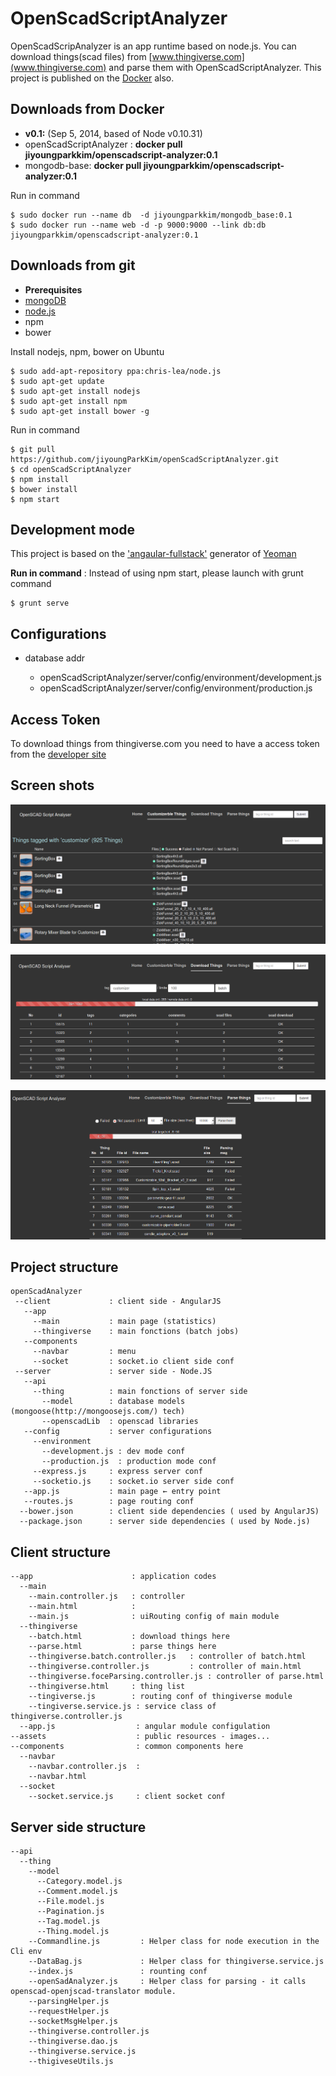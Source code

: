 OpenScadScriptAnalyzer
===
OpenScadScripAnalyzer is an app runtime based on node.js. You can download things(scad files) from [www.thingiverse.com](www.thingiverse.com) and parse them with OpenScadScriptAnalyzer. This project is published on the [Docker](https://www.docker.com/) also.

## Downloads from Docker
* **v0.1:** (Sep 5, 2014, based of Node v0.10.31)
 * openScadScriptAnalyzer : **docker pull jiyoungparkkim/openscadscript-analyzer:0.1**
 * mongodb-base:  **docker pull jiyoungparkkim/openscadscript-analyzer:0.1**


Run in command

    $ sudo docker run --name db  -d jiyoungparkkim/mongodb_base:0.1
    $ sudo docker run --name web -d -p 9000:9000 --link db:db jiyoungparkkim/openscadscript-analyzer:0.1

## Downloads from git

* **Prerequisites** 
 * [mongoDB](http://www.mongodb.org/downloads)
 * [node.js](http://nodejs.org/)
 * npm
 * bower


Install nodejs, npm, bower on Ubuntu 

    $ sudo add-apt-repository ppa:chris-lea/node.js
    $ sudo apt-get update
    $ sudo apt-get install nodejs
    $ sudo apt-get install npm
    $ sudo apt-get install bower -g

Run in command

    $ git pull https://github.com/jiyoungParkKim/openScadScriptAnalyzer.git
    $ cd openScadScriptAnalyzer
    $ npm install 
    $ bower install
    $ npm start

## Development mode

This project is based on the ['angaular-fullstack'](https://github.com/DaftMonk/generator-angular-fullstack) generator of [Yeoman](http://yeoman.io/)

**Run in command** : Instead of using npm start, please launch with grunt command

    $ grunt serve


## Configurations

* database addr
 
  * openScadScriptAnalyzer/server/config/environment/development.js
  * openScadScriptAnalyzer/server/config/environment/production.js

## Access Token

To download things from thingiverse.com you need to have a access token from the [developer site](http://www.thingiverse.com/developers/getting-started)

## Screen shots

![example image](doc/main.png "An exemplary image")

![example image](doc/main2.png "An exemplary image")

![example image](doc/main3.png "An exemplary image")

## Project structure 


    openScadAnalyzer
     --client             : client side - AngularJS
       --app
         --main           : main page (statistics)
         --thingiverse    : main fonctions (batch jobs)
       --components
         --navbar         : menu
         --socket         : socket.io client side conf
     --server             : server side - Node.JS
       --api
         --thing          : main fonctions of server side
           --model        : database models (mongoose(http://mongoosejs.com/) tech)
           --openscadLib  : openscad libraries
       --config           : server configurations
         --environment    
           --development.js : dev mode conf
           --production.js  : production mode conf
         --express.js     : express server conf
         --socketio.js    : socket.io server side conf
       --app.js           : main page ← entry point
       --routes.js        : page routing conf 
      --bower.json        : client side dependencies ( used by AngularJS)
      --package.json      : server side dependencies ( used by Node.js)


## Client structure

    --app                      : application codes
      --main
        --main.controller.js   : controller
        --main.html            :
        --main.js              : uiRouting config of main module
      --thingiverse           
        --batch.html           : download things here
        --parse.html           : parse things here
        --thingiverse.batch.controller.js   : controller of batch.html
        --thingiverse.controller.js         : controller of main.html
        --thingiverse.foceParsing.controller.js : controller of parse.html
        --thingiverse.html     : thing list
        --tingiverse.js        : routing conf of thingiverse module
        --tingiverse.service.js : service class of thingiverse.controller.js
      --app.js                  : angular module configulation
    --assets                    : public resources - images...
    --components                : common components here
      --navbar                  
        --navbar.controller.js  : 
        --navbar.html
      --socket
        --socket.service.js     : client socket conf

## Server side structure

    --api
      --thing
        --model
          --Category.model.js
          --Comment.model.js
          --File.model.js
          --Pagination.js
          --Tag.model.js
          --Thing.model.js
        --Commandline.js         : Helper class for node execution in the Cli env
        --DataBag.js             : Helper class for thingiverse.service.js
        --index.js               : rounting conf
        --openSadAnalyzer.js     : Helper class for parsing - it calls openscad-openjscad-translator module.
        --parsingHelper.js
        --requestHelper.js
        --socketMsgHelper.js
        --thingiverse.controller.js
        --thingiverse.dao.js
        --thingiverse.service.js
        --thigiveseUtils.js




